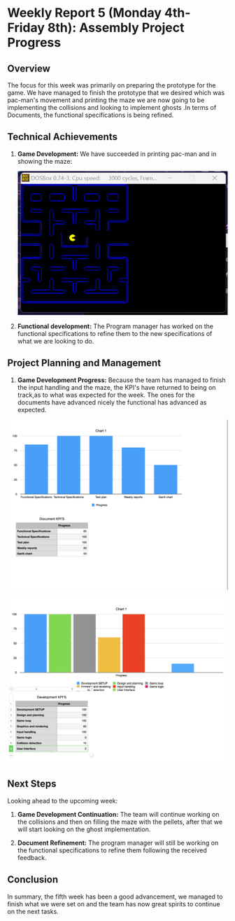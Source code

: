 # Weekly Report 5 (Monday 4th-Friday 8th): Assembly Project Progress

## Overview

The focus for this week was primarily on preparing the prototype for the game. We have managed to finish the prototype that we desired which was pac-man's movement and printing the maze we are now going to be implementing the collisions and looking to implement ghosts .In terms of Documents, the functional specifications is being refined.

## Technical Achievements

1. **Game Development:** We have succeeded in printing pac-man and in showing the maze:

    ![Game progress](../../Images/Game_Development4.png)

2. **Functional development:** The Program manager has worked on the functional specifications to refine them to the new specifications of what we are looking to do.

## Project Planning and Management

1. **Game Development Progress:** Because the team has managed to finish the input handling and the maze, the KPI's have returned to being on track,as to what was expected for the week. The ones for the documents have advanced nicely the functional has advanced as expected.

![KPI Progress](../../Images/KPI9.png)

![KPI Progress](../../Images/KPI10.png)

## Next Steps

Looking ahead to the upcoming week:

1. **Game Development Continuation:** The team will continue working on the collisions and then on filling the maze with the pellets, after that we will start looking on the ghost implementation.

2. **Document Refinement:** The program manager will still be working on the functional specifications to refine them following the received feedback.

## Conclusion

In summary, the fifth week has been a good advancement, we managed to finish what we were set on and the team has now great spirits to continue on the next tasks.
